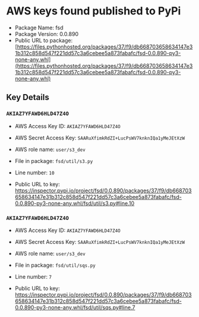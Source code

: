# AWS keys found published to PyPi

* Package Name: fsd
* Package Version: 0.0.890
* Public URL to package: [https://files.pythonhosted.org/packages/37/f9/db668703658634147e31b312c858d547f221dd57c3a6cebee5a873fabafc/fsd-0.0.890-py3-none-any.whl](https://files.pythonhosted.org/packages/37/f9/db668703658634147e31b312c858d547f221dd57c3a6cebee5a873fabafc/fsd-0.0.890-py3-none-any.whl)

## Key Details

### `AKIAZ7YFAWD6HLD47Z4O`

* AWS Access Key ID: `AKIAZ7YFAWD6HLD47Z4O`
* AWS Secret Access Key: `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` 
* AWS role name: `user/s3_dev`
* File in package: `fsd/util/s3.py`
* Line number: `10`

* Public URL to key: https://inspector.pypi.io/project/fsd/0.0.890/packages/37/f9/db668703658634147e31b312c858d547f221dd57c3a6cebee5a873fabafc/fsd-0.0.890-py3-none-any.whl/fsd/util/s3.py#line.10



### `AKIAZ7YFAWD6HLD47Z4O`

* AWS Access Key ID: `AKIAZ7YFAWD6HLD47Z4O`
* AWS Secret Access Key: `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` 
* AWS role name: `user/s3_dev`
* File in package: `fsd/util/sqs.py`
* Line number: `7`

* Public URL to key: https://inspector.pypi.io/project/fsd/0.0.890/packages/37/f9/db668703658634147e31b312c858d547f221dd57c3a6cebee5a873fabafc/fsd-0.0.890-py3-none-any.whl/fsd/util/sqs.py#line.7


